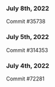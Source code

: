 ### July 8th, 2022

Commit #35738

### July 5th, 2022

Commit #314353


### July 4th, 2022

Commit #72281
